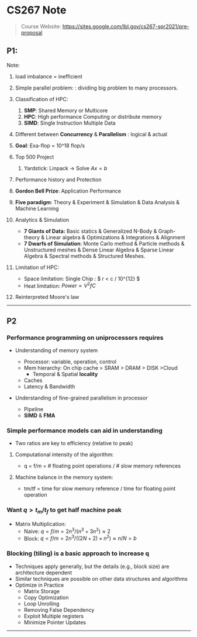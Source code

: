 # CS267 Note

> Course Website: https://sites.google.com/lbl.gov/cs267-spr2021/pre-proposal

## P1:

Note:
1. load imbalance = inefficient
2. Simple parallel problem: : dividing big problem to many processors.
3. Classification of HPC:

    1. **SMP**: Shared Memory or Multicore
    2. **HPC**: High performance Computing or distribute memory
    3. **SIMD**: Single Instruction Multiple Data
4. Different between **Concurrency** & **Parallelism** : logical & actual
5. **Goal**: Exa-flop = 10^18 flop/s
6. Top 500 Project

    1. Yardstick: Linpack -> Solve $Ax=b$
7. Performance history and Protection
8. **Gordon Bell Prize**: Application Performance 
9. **Five paradigm**: Theory & Experiment & Simulation & Data Analysis & Machine Learning
10. Analytics & Simulation
	- **7 Giants of Data:** Basic statics & Generalized N-Body & Graph-theory & Linear algebra & Optimizations & Integrations & Alignment
	- **7 Dwarfs of Simulation**:  Monte Carlo method & Particle methods & Unstructured meshes & Dense Linear Algebra & Sparse Linear Algebra &  Spectral methods &  Structured Meshes.
11. Limitation of HPC: 
    - Space limitation: Single Chip :  $ r < c / 10^{12} $
    - Heat limitation: $Power \propto  V^2fC$
12. Reinterpreted Moore's law

---

## P2

### Performance programming on uniprocessors requires 

- Understanding of memory system
  - Processor: variable, operation, control
  - Mem hierarchy: On chip cache > SRAM > DRAM > DISK >Cloud
    - Temporal & Spatial **locality**
  - Caches
  - Latency & Bandwidth

- Understanding of fine-grained parallelism in processor  
  - Pipeline 
  - **SIMD** & **FMA**

### Simple performance models can aid in understanding 

-  Two ratios are key to efficiency (relative to peak) 

1. Computational intensity of the algorithm:  
   - q = f/m = # floating point operations / # slow memory references 

2. Machine balance in the memory system:  
   - tm/tf = time for slow memory reference / time for floating point operation 

### Want $q > t_m/t_f$ to get half machine peak 

- Matrix Multiplication:
  - Naive: $q=f/m=2n^3/(n^3+3n^2) \approx  2$
  - Block: $q=f/m=2n^3/((2N+2)\times n^2)\approx n/N=b$

### Blocking (tiling) is a basic approach to increase q 

- Techniques apply generally, but the details (e.g., block size) are architecture dependent 
- Similar techniques are possible on other data structures and algorithms
- Optimize in Practice
  - Matrix Storage
  - Copy Optimization
  - Loop Unrolling
  - Removing False Dependency
  - Exploit Multiple registers
  - Minimize Pointer Updates

---




​     

